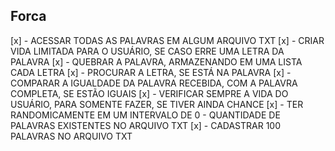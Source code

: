 ## Forca

[x] - ACESSAR TODAS AS PALAVRAS EM ALGUM ARQUIVO TXT
[x] - CRIAR VIDA LIMITADA PARA O USUÁRIO, SE CASO ERRE UMA LETRA DA PALAVRA
[x] - QUEBRAR A PALAVRA, ARMAZENANDO EM UMA LISTA CADA LETRA
[x] - PROCURAR A LETRA, SE ESTÁ NA PALAVRA
[x] - COMPARAR A IGUALDADE DA PALAVRA RECEBIDA, COM A PALAVRA COMPLETA, SE ESTÃO IGUAIS
[x] - VERIFICAR SEMPRE A VIDA DO USUÁRIO, PARA SOMENTE FAZER, SE TIVER AINDA CHANCE
[x] - TER RANDOMICAMENTE EM UM INTERVALO DE 0 - QUANTIDADE DE PALAVRAS EXISTENTES NO ARQUIVO TXT
[x] - CADASTRAR 100 PALAVRAS NO ARQUIVO TXT
